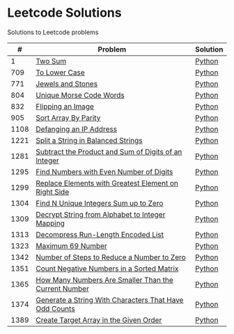 # Leetcode Solutions  
Solutions to Leetcode problems  

|#|Problem|Solution|
|-|-------|--------|
|1|[Two Sum](https://leetcode.com/problems/two-sum/)|[Python](https://github.com/limeunhee/leetcode_solutions/blob/master/1.py)|
|709|[To Lower Case](https://leetcode.com/problems/to-lower-case/)|[Python](https://github.com/limeunhee/leetcode_solutions/blob/master/709.py)|
|771|[Jewels and Stones](https://leetcode.com/problems/jewels-and-stones/)|[Python](https://github.com/limeunhee/leetcode_solutions/blob/master/771.py)|
|804|[Unique Morse Code Words](https://leetcode.com/problems/unique-morse-code-words/)|[Python](./804.py)|
|832|[Flipping an Image](https://leetcode.com/problems/flipping-an-image/)|[Python](./832.py)|
|905|[Sort Array By Parity](https://leetcode.com/problems/sort-array-by-parity/)|[Python](./905.py)|
|1108|[Defanging an IP Address](https://leetcode.com/problems/defanging-an-ip-address/)|[Python](https://github.com/limeunhee/leetcode_solutions/blob/master/1108.py)|
|1221|[Split a String in Balanced Strings](https://leetcode.com/problems/split-a-string-in-balanced-strings/)|[Python](https://github.com/limeunhee/leetcode_solutions/blob/master/1221.py)|
|1281|[Subtract the Product and Sum of Digits of an Integer](https://leetcode.com/problems/subtract-the-product-and-sum-of-digits-of-an-integer/)|[Python](https://github.com/limeunhee/leetcode_solutions/blob/master/1281.py)|
|1295|[Find Numbers with Even Number of Digits](https://leetcode.com/problems/find-numbers-with-even-number-of-digits/)|[Python](https://github.com/limeunhee/leetcode_solutions/tree/master)|
|1299|[Replace Elements with Greatest Element on Right Side](https://leetcode.com/problems/replace-elements-with-greatest-element-on-right-side/)|[Python](https://github.com/limeunhee/leetcode_solutions/blob/master/1299.py)|
|1304|[Find N Unique Integers Sum up to Zero](https://leetcode.com/problems/find-n-unique-integers-sum-up-to-zero/)|[Python](./1304.py)|
|1309|[Decrypt String from Alphabet to Integer Mapping](https://leetcode.com/problems/decrypt-string-from-alphabet-to-integer-mapping/)|[Python](./1309.py)|
|1313|[Decompress Run-Length Encoded List](https://leetcode.com/problems/decompress-run-length-encoded-list/)|[Python](https://github.com/limeunhee/leetcode_solutions/blob/master/1313.py)|
|1323|[Maximum 69 Number](https://leetcode.com/problems/maximum-69-number/)|[Python](./1323.py)|
|1342|[Number of Steps to Reduce a Number to Zero](https://leetcode.com/problems/number-of-steps-to-reduce-a-number-to-zero/)|[Python](./1342.py)|
|1351|[Count Negative Numbers in a Sorted Matrix](https://leetcode.com/problems/count-negative-numbers-in-a-sorted-matrix/)|[Python](./1351.py)|
|1365|[How Many Numbers Are Smaller Than the Current Number](https://leetcode.com/problems/how-many-numbers-are-smaller-than-the-current-number/)|[Python](https://github.com/limeunhee/leetcode_solutions/blob/master/1365.py)|
|1374|[Generate a String With Characters That Have Odd Counts](https://leetcode.com/problems/generate-a-string-with-characters-that-have-odd-counts/)|[Python](./1374.py)|
|1389|[Create Target Array in the Given Order](https://leetcode.com/problems/create-target-array-in-the-given-order/)|[Python](https://github.com/limeunhee/leetcode_solutions/blob/master/1389.py)|
